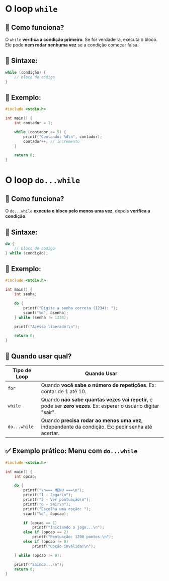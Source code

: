 # O loop `while`

## 🧠 Como funciona?

O `while` **verifica a condição primeiro**. Se for verdadeira, executa o bloco. Ele pode **nem rodar nenhuma vez** se a condição começar falsa.

## 🧩 Sintaxe:

```c
while (condição) {
    // bloco de código
}
```

## 🧪 Exemplo:

```c
#include <stdio.h>

int main() {
    int contador = 1;

    while (contador <= 5) {
        printf("Contando: %d\n", contador);
        contador++; // incremento
    }

    return 0;
}
```

# O loop `do...while`

## 🧠 Como funciona?

O `do...while` **executa o bloco pelo menos uma vez**, depois **verifica a condição**.

## 🧩 Sintaxe:

```c
do {
    // bloco de código
} while (condição);
```

## 🧪 Exemplo:

```c
#include <stdio.h>

int main() {
    int senha;

    do {
        printf("Digite a senha correta (1234): ");
        scanf("%d", &senha);
    } while (senha != 1234);

    printf("Acesso liberado!\n");

    return 0;
}
```

## 🤔 Quando usar qual?

| Tipo de Loop | Quando Usar                                                                                                     |
| ------------ | --------------------------------------------------------------------------------------------------------------- |
| `for`        | Quando **você sabe o número de repetições**. Ex: contar de 1 até 10.                                            |
| `while`      | Quando **não sabe quantas vezes vai repetir**, e pode ser **zero vezes**. Ex: esperar o usuário digitar "sair". |
| `do...while` | Quando **precisa rodar ao menos uma vez**, independente da condição. Ex: pedir senha até acertar.               |

## ✅ Exemplo prático: Menu com `do...while`

```c
#include <stdio.h>

int main() {
    int opcao;

    do {
        printf("\n=== MENU ===\n");
        printf("1 - Jogar\n");
        printf("2 - Ver pontuação\n");
        printf("0 - Sair\n");
        printf("Escolha uma opção: ");
        scanf("%d", &opcao);

        if (opcao == 1)
            printf("Iniciando o jogo...\n");
        else if (opcao == 2)
            printf("Pontuação: 1200 pontos.\n");
        else if (opcao != 0)
            printf("Opção inválida!\n");

    } while (opcao != 0);

    printf("Saindo...\n");
    return 0;
}
```
